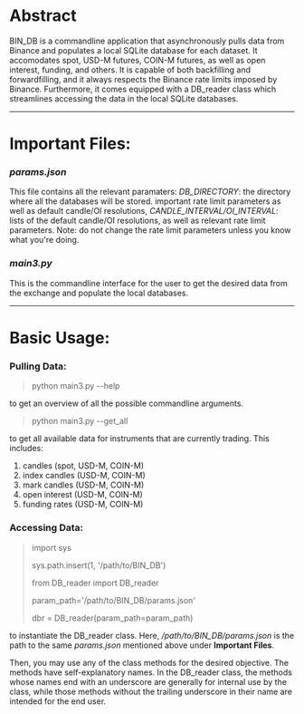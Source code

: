 # Abstract 

BIN_DB is a commandline application that asynchronously pulls data from Binance and populates a local SQLite database for each dataset. It accomodates spot, USD-M futures, COIN-M futures, as well as open interest, funding, and others. It is capable of both backfilling and forwardfilling, and it always respects the Binance rate limits imposed by Binance. Furthermore, it comes equipped with a DB_reader class which streamlines accessing the data in the local SQLite databases. 

---------------------------------------

# Important Files:

### *params.json* 
This file contains all the relevant paramaters: 
*DB_DIRECTORY*: the directory where all the databases will be stored. important rate limit parameters as well as default candle/OI resolutions,
*CANDLE_INTERVAL/OI_INTERVAL*: lists of the default candle/OI resolutions, as well as
relevant rate limit parameters. 
Note: do not change the rate limit parameters unless you know what you're doing.

### *main3.py* 
This is the commandline interface for the user to get the desired data from the exchange and populate the local databases. 

---------------------------------------

# Basic Usage:
### Pulling Data: 
> python main3.py --help 

to get an overview of all the possible commandline arguments. 

> python main3.py --get_all

to get all available data for instruments that are currently trading. This includes: 
1. candles (spot, USD-M, COIN-M)
2. index candles (USD-M, COIN-M)
3. mark candles (USD-M, COIN-M)
4. open interest (USD-M, COIN-M)
5. funding rates (USD-M, COIN-M)

### Accessing Data: 

> import sys
> 
> sys.path.insert(1, '/path/to/BIN_DB') 
>
> from DB_reader import DB_reader
> 
> param_path='/path/to/BIN_DB/params.json'
> 
> dbr = DB_reader(param_path=param_path)

to instantiate the DB_reader class. Here, */path/to/BIN_DB/params.json* is the path to the same *params.json* mentioned above under **Important Files**.

Then, you may use any of the class methods for the desired objective. The methods have self-explanatory names. In the DB_reader class, the methods whose names end with an underscore are generally for internal use by the class, while those methods without the trailing underscore in their name are intended for the end user. 
